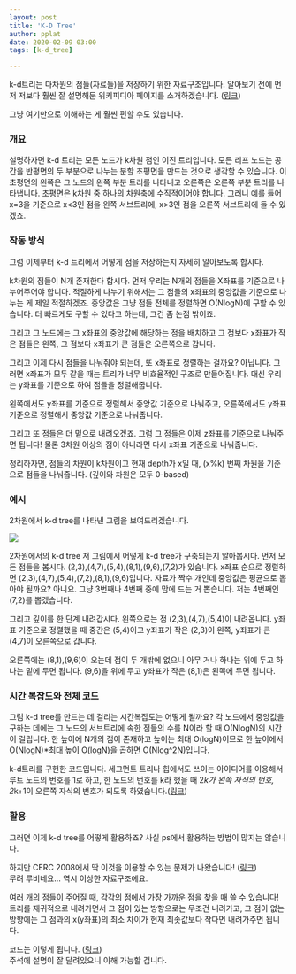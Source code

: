 ```yaml
---
layout: post
title: 'K-D Tree'
author: pplat
date: 2020-02-09 03:00
tags: [k-d_tree]

---
```


k-d트리는 다차원의 점들(자료들)을 저장하기 위한 자료구조입니다. 알아보기 전에 먼저 저보다 훨씬 잘 설명해둔 위키피디아 페이지를 소개하겠습니다. ([링크](https://en.wikipedia.org/wiki/K-d_tree))

그냥 여기만으로 이해하는 게 훨씬 편할 수도 있습니다.

### 개요

설명하자면 k-d 트리는 모든 노드가 k차원 점인 이진 트리입니다. 모든 리프 노드는 공간을 반평면의 두 부분으로 나누는 분할 초평면을 만드는 것으로 생각할 수 있습니다. 이 초평면의 왼쪽은 그 노드의 왼쪽 부분 트리를 나타내고 오른쪽은 오른쪽 부분 트리를 나타냅니다. 초평면은 k차원 중 하나의 차원축에 수직적이어야 합니다. 그러니 예를 들어 x=3을 기준으로 x<3인 점을 왼쪽 서브트리에, x>3인 점을 오른쪽 서브트리에 둘 수 있겠죠.

### 작동 방식

그럼 이제부터 k-d 트리에서 어떻게 점을 저장하는지 자세히 알아보도록 합시다.

k차원의 점들이 N개 존재한다 합시다. 먼저 우리는 N개의 점들을 X좌표를 기준으로 나누어주어야 합니다. 적절하게 나누기 위해서는 그 점들의 x좌표의 중앙값을 기준으로 나누는 게 제일 적절하겠죠. 중앙값은 그냥 점들 전체를 정렬하면 O(NlogN)에 구할 수 있습니다. 더 빠르게도 구할 수 있다고 하는데, 그건 좀 논점 밖이죠.

그리고 그 노드에는 그 x좌표의 중앙값에 해당하는 점을 배치하고 그 점보다 x좌표가 작은 점들은 왼쪽, 그 점보다 x좌표가 큰 점들은 오른쪽으로 갑니다.

그리고 이제 다시 점들을 나눠줘야 되는데, 또 x좌표로 정렬하는 걸까요? 아닙니다. 그러면 x좌표가 모두 같을 때는 트리가 너무 비효율적인 구조로 만들어집니다. 대신 우리는 y좌표를 기준으로 하여 점들을 정렬해줍니다.

왼쪽에서도 y좌표를 기준으로 정렬해서 중앙값 기준으로 나눠주고, 오른쪽에서도 y좌표 기준으로 정렬해서 중앙값 기준으로 나눠줍니다.

그리고 또 점들은 더 밑으로 내려오겠죠. 그럼 그 점들은 이제 z좌표를 기준으로 나눠주면 됩니다! 물론 3차원 이상의 점이 아니라면 다시 x좌표 기준으로 나눠줍니다.

정리하자면, 점들의 차원이 k차원이고 현재 depth가 x일 때, (x%k) 번째 차원을 기준으로 점들을 나눠줍니다. (깊이와 차원은 모두 0-based)

### 예시

2차원에서 k-d tree를 나타낸 그림을 보여드리겠습니다.


![](https://i.imgur.com/inLhFDF.png)



2차원에서의 k-d tree
저 그림에서 어떻게 k-d tree가 구축되는지 알아봅시다. 먼저 모든 점들을 봅시다. (2,3),(4,7),(5,4),(8,1),(9,6),(7,2)가 있습니다. x좌표 순으로 정렬하면 (2,3),(4,7),(5,4),(7,2),(8,1),(9,6)입니다. 자료가 짝수 개인데 중앙값은 평균으로 뽑아야 될까요? 아니요. 그냥 3번째나 4번째 중에 맘에 드는 거 뽑습니다. 저는 4번째인 (7,2)를 뽑겠습니다.

그리고 깊이를 한 단계 내려갑시다. 왼쪽으로는 점 (2,3),(4,7),(5,4)이 내려옵니다. y좌표 기준으로 정렬했을 때 중간은 (5,4)이고 y좌표가 작은 (2,3)이 왼쪽, y좌표가 큰 (4,7)이 오른쪽으로 갑니다.

오른쪽에는 (8,1),(9,6)이 오는데 점이 두 개밖에 없으니 아무 거나 하나는 위에 두고 하나는 밑에 두면 됩니다. (9,6)을 위에 두고 y좌표가 작은 (8,1)은 왼쪽에 두면 됩니다.

### 시간 복잡도와 전체 코드

그럼 k-d tree를 만드는 데 걸리는 시간복잡도는 어떻게 될까요? 각 노드에서 중앙값을 구하는 데에는 그 노드의 서브트리에 속한 점들의 수를 N이라 할 때 O(NlogN)의 시간이 걸립니다. 한 높이에 N개의 점이 존재하고 높이는 최대 O(logN)이므로 한 높이에서 O(NlogN)*최대 높이 O(logN)을 곱하면 O(Nlog^2N)입니다.

k-d트리를 구현한 코드입니다. 세그먼트 트리나 힙에서도 쓰이는 아이디어를 이용해서 루트 노드의 번호를 1로 하고, 한 노드의 번호를 k라 했을 때 2*k가 왼쪽 자식의 번호, 2*k+1이 오른쪽 자식의 번호가 되도록 하였습니다.([링크](https://ideone.com/pih6Ug))

### 활용

그러면 이제 k-d tree를 어떻게 활용하죠? 사실 ps에서 활용하는 방법이 많지는 않습니다.

하지만 CERC 2008에서 딱 이것을 이용할 수 있는 문제가 나왔습니다! ([링크]( https://www.acmicpc.net/problem/7890 ))<br>무려 루비네요... 역시 이상한 자료구조에요.

여러 개의 점들이 주어질 때, 각각의 점에서 가장 가까운 점을 찾을 때 쓸 수 있습니다!<br>트리를 재귀적으로 내려가면서 그 점이 있는 방향으로는 무조건 내려가고, 그 점이 없는 방향에는 그 점과의 x(y좌표)의 최소 차이가 현재 최솟값보다 작다면 내려가주면 됩니다.

코드는 이렇게 됩니다. ([링크](https://ideone.com/PM2a63))<br>주석에 설명이 잘 달려있으니 이해 가능할 겁니다.
